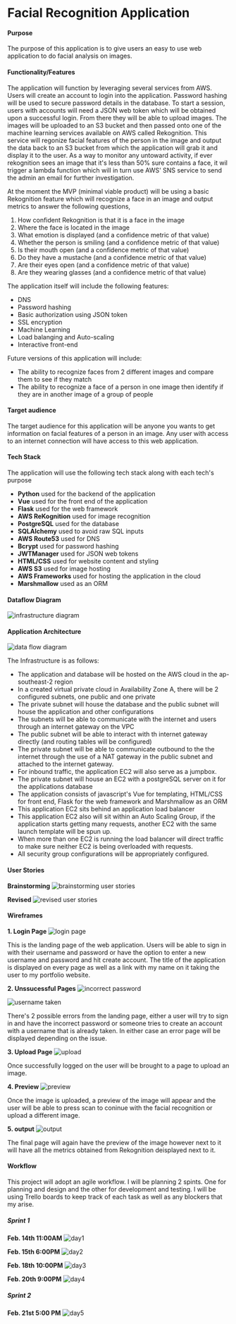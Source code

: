 # Facial Recognition Application

#### Purpose

The purpose of this application is to give users an easy to use web application to do facial analysis on images.

#### Functionality/Features

The application will function by leveraging several services from AWS. Users will create an account to login into the application. Password hashing will be used to secure password details in the database. To start a session, users with accounts will need a JSON web token which will be obtained upon a successful login. From there they will be able to upload images. The images will be uploaded to an S3 bucket and then passed onto one of the machine learning services available on AWS called Rekognition. This service will regonize facial features of the person in the image and output the data back to an S3 bucket from which the application will grab it and display it to the user. As a way to monitor any untoward activity, if ever rekognition sees an image that it's less than 50% sure contains a face, it wil trigger a lambda function which will in turn use AWS' SNS service to send the admin an email for further investigation.

At the moment the MVP (minimal viable product) will be using a basic Rekognition feature which will recognize a face in an image and output metrics to answer the following questions,
1. How confident Rekognition is that it is a face in the image
2. Where the face is located in the image
3. What emotion is displayed (and a confidence metric of that value)
4. Whether the person is smiling (and a confidence metric of that value)
5. Is their mouth open (and a confidence metric of that value)
6. Do they have a mustache (and a confidence metric of that value)
7. Are their eyes open (and a confidence metric of that value)
8. Are they wearing glasses (and a confidence metric of that value)

The application itself will include the following features:
- DNS
- Password hashing
- Basic authorization using JSON token
- SSL encryption
- Machine Learning
- Load balanging and Auto-scaling
- Interactive front-end

Future versions of this application will include:
- The ability to recognize faces from 2 different images and compare them to see if they match
- The ability to recognize a face of a person in one image then identify if they are in another image of a group of people

#### Target audience

The target audience for this application will be anyone you wants to get information on facial features of a person in an image. Any user with access to an internet connection will have access to this web application.


#### Tech Stack
The application will use the following tech stack along with each tech's purpose
- **Python** used for the backend of the application
- **Vue** used for the front end of the application
- **Flask** used for the web framework
- **AWS ReKognition** used for image recognition
- **PostgreSQL** used for the database
- **SQLAlchemy** used to avoid raw SQL inputs
- **AWS Route53** used for DNS
- **Bcrypt** used for password hashing
- **JWTManager** used for JSON web tokens
- **HTML/CSS** used for website content and styling
- **AWS S3** used for image hosting
- **AWS Frameworks** used for hosting the application in the cloud
- **Marshmallow** used as an ORM

#### Dataflow Diagram
![infrastructure diagram](docs/FRdataflow.png)

#### Application Architecture
![data flow diagram](docs/FRinfra.png)


The Infrastructure is as follows:
- The application and database will be hosted on the AWS cloud in the ap-southeast-2 region
- In a created virtual private cloud in Availability Zone A, there will be 2 configured subnets, one public and one private
- The private subnet will house the database and the public subnet will house the application and other configurations
- The subnets will be able to communicate with the internet and users through an internet gateway on the VPC
- The public subnet will be able to interact with th internet gateway directly (and routing tables will be configured)
- The private subnet will be able to communicate outbound to the the internet through the use of a NAT gateway in the public subnet and attached to the internet gateway.
- For inbound traffic, the application EC2 will also serve as a jumpbox.
- The private subnet will house an EC2 with a postgreSQL server on it for the applications database
- The application consists of javascript's Vue for templating, HTML/CSS for front end, Flask for the web framework and Marshmallow as an ORM 
- This application EC2 sits behind an application load balancer
- This application EC2 also will sit within an Auto Scaling Group, if the application starts getting many requests, another EC2 with the same launch template will be spun up.
- When more than one EC2 is running the load balancer will direct traffic to make sure neither EC2 is being overloaded with requests.
- All security group configurations will be appropriately configured.

#### User Stories

**Brainstorming**
![brainstorming user stories](docs/brainstorming.PNG)

**Revised**
![revised user stories](docs/revised.PNG)

#### Wireframes

**1. Login Page**
![login page](docs/wireframes/login.png)

This is the landing page of the web application. Users will be able to sign in with their username and password or have the option to enter a new username and password and hit create account. The title of the application is displayed on every page as well as a link with my name on it taking the user to my portfolio website.

**2. Unssucessful Pages**
![incorrect password](docs/wireframes/incorrectpassword.png)

![username taken](docs/wireframes/usernametaken.png)

There's 2 possible errors from the landing page, either a user will try to sign in and have the incorrect password or someone tries to create an account with a username that is already taken. In either case an error page will be displayed depending on the issue.

**3. Upload Page**
![upload](docs/wireframes/upload.png)

Once successfully logged on the user will be brought to a page to upload an image. 

**4. Preview**
![preview](docs/wireframes/preview.png)

Once the image is uploaded, a preview of the image will appear and the user will be able to press scan to coninue with the facial recognition or upload a different image.

**5. output**
![output](docs/wireframes/output.png)

The final page will again have the preview of the image however next to it will have all the metrics obtained from Rekognition deisplayed next to it.

#### Workflow

This project will adopt an agile workflow. I will be planning 2 spints. One for planning and design and the other for development and testing. I will be using Trello boards to keep track of each task as well as any blockers that my arise.

##### Sprint 1

**Feb. 14th 11:00AM**
![day1](docs/workflow/s1d2.PNG)

**Feb. 15th 6:00PM**
![day2](docs/workflow/s1d3.PNG)

**Feb. 18th 10:00PM**
![day3](docs/workflow/s1d4.PNG)

**Feb. 20th 9:00PM**
![day4](docs/workflow/s1d5.PNG)

##### Sprint 2

**Feb. 21st 5:00 PM**
![day5](docs/workflow/s2d1.PNG)




